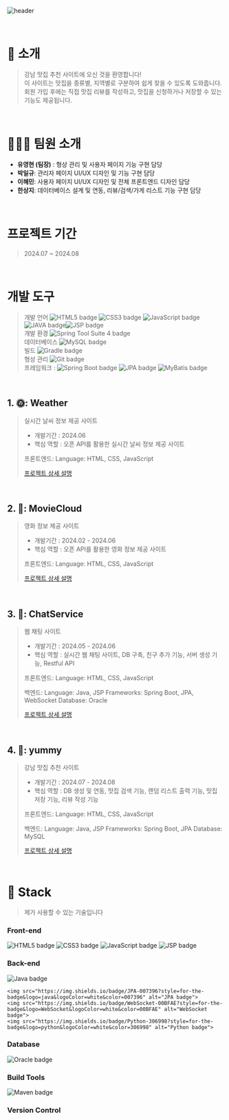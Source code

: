 ![header](https://capsule-render.vercel.app/api?type=Rounded&color=0:FA8072,100:FA8072&height=160&text=강남%20맛집%20추천&fontColor=FFFFFF&fontSize=40&width=700&fontAlignY=50)


<br />

# 👋 소개

> 강남 맛집 추천 사이트에 오신 것을 환영합니다! <br />
> 이 사이트는 맛집을 종류별, 지역별로 구분하여 쉽게 찾을 수 있도록 도와줍니다. <br />
> 회원 가입 후에는 직접 맛집 리뷰를 작성하고, 맛집을 신청하거나 저장할 수 있는 기능도 제공됩니다. <br />

<br />

# 🧑‍🤝‍🧑 팀원 소개

- **유영현 (팀장)** : 형상 관리 및 사용자 페이지 기능 구현 담당
- **박일규**: 관리자 페이지 UI/UX 디자인 및 기능 구현 담당
- **이혜민**: 사용자 페이지 UI/UX 디자인 및 전체 프론트엔드 디자인 담당
- **한상지**: 데이터베이스 설계 및 연동, 리뷰/검색/가게 리스트 기능 구현 담당
  
<br />

# 프로젝트 기간
> 2024.07 ~ 2024.08

<br />

# 개발 도구
> 개발 언어 <img src="https://img.shields.io/badge/HTML5-F16529?style=for-the-badge&logo=html5&logoColor=white" alt="HTML5 badge"> <img src="https://img.shields.io/badge/CSS3-1572B6?style=for-the-badge&logo=css3&logoColor=white" alt="CSS3 badge"> <img src="https://img.shields.io/badge/JavaScript-F7DF1E?style=for-the-badge&logo=javascript&logoColor=000000" alt="JavaScript badge"> <img src="https://img.shields.io/badge/JAVA-F7E03C?style=for-the-badge&logo=java&logoColor=000000" alt="JAVA badge"><img src="https://img.shields.io/badge/JSP-red?style=for-the-badge&logo=jsp&logoColor=gray" alt="JSP badge"> <br />
> 개발 환경 <img src="https://img.shields.io/badge/STS4-6DB33F?style=for-the-badge&logo=spring-boot&logoColor=white" alt="Spring Tool Suite 4 badge"> <br />
> 데이터베이스 <img src="https://img.shields.io/badge/MySQL-4479A1?style=for-the-badge&logo=mysql&logoColor=white&color=4479A1" alt="MySQL badge"> <br />
> 빌드 <img src="https://img.shields.io/badge/Gradle-02303A?style=for-the-badge&logo=gradle&logoColor=white&color=02303A" alt="Gradle badge"> <br />
> 형상 관리 <img src="https://img.shields.io/badge/Git-F05032?style=for-the-badge&logo=git&logoColor=white&color=F05032" alt="Git badge"> <br />
> 프레임워크 : <img src="https://img.shields.io/badge/Spring_Boot-6DB33F?style=for-the-badge&logo=spring-boot&logoColor=white" alt="Spring Boot badge"> <img src="https://img.shields.io/badge/JPA-0074CC?style=for-the-badge&logo=java&logoColor=white" alt="JPA badge"> <img src="https://img.shields.io/badge/MyBatis-00205B?style=for-the-badge&logo=mybatis&logoColor=white" alt="MyBatis badge"> <br />
 <br />  

## 1. 🌞: Weather

> 실시간 날씨 정보 제공 사이트 
>
> - 개발기간 : 2024.06
> - 핵심 역할 : 오픈 API를 활용한 실시간 날씨 정보 제공 사이트
>
> 프론트엔드:
> Language: HTML, CSS, JavaScript <br />
>
> [프로젝트 상세 설명](https://github.com/SangjiHan/Weather)  


<br />

## 2. 🎥: MovieCloud

>  영화 정보 제공 사이트
>
> - 개발기간 : 2024.02 - 2024.06
> - 핵심 역할 : 오픈 API를 활용한 영화 정보 제공 사이트
>   
> 프론트엔드:
> Language: HTML, CSS, JavaScript
> 
> [프로젝트 상세 설명](https://github.com/SangjiHan/MovieCloud)

<br />

## 3. 👱: ChatService

> 웹 채팅 사이트
>
> - 개발기간 : 2024.05 - 2024.06
> - 핵심 역할 : 실시간 웹 채팅 사이트, DB 구축, 친구 추가 기능, 서버 생성 기능, Restful API
>   
> 프론트엔드:
> Language: HTML, CSS, JavaScript
> 
> 백엔드:
> Language: Java, JSP
> Frameworks: Spring Boot, JPA, WebSocket
>Database: Oracle
> 
> [프로젝트 상세 설명](https://github.com/SangjiHan/chatService)

<br />

## 4. 🥘: yummy

>  강남 맛집 추천 사이트
>
> - 개발기간 : 2024.07 - 2024.08
> - 핵심 역할 : DB 생성 및 연동, 맛집 검색 기능, 랜덤 리스트 출력 기능, 맛집 저장 기능, 리뷰 작성 기능
>   
> 프론트엔드:
> Language: HTML, CSS, JavaScript
> 
> 백엔드:
> Language: Java, JSP
> Frameworks: Spring Boot, JPA
> Database: MySQL
> 
> [프로젝트 상세 설명](https://github.com/davidtwo000/green-yummy-project)

<br />

# 📝 Stack
> 제가 사용할 수 있는 기술입니다

### Front-end

<div>
    <img src="https://img.shields.io/badge/HTML5-F16529?style=for-the-badge&logo=html5&logoColor=white&color=F16529" alt="HTML5 badge">
    <img src="https://img.shields.io/badge/CSS3-1572B6?style=for-the-badge&logo=css3&logoColor=white&color=1572B6" alt="CSS3 badge">
    <img src="https://img.shields.io/badge/JavaScript-F7DF1E?style=for-the-badge&logo=javascript&logoColor=000000&color=F7DF1E" alt="JavaScript badge">
    <img src="https://img.shields.io/badge/JSP-F7E03C?style=for-the-badge&logo=java&logoColor=000000&color=F7E03C" alt="JSP badge">
</div>

### Back-end

<div>
    <img src="https://img.shields.io/badge/Java-F89820?style=for-the-badge&logo=java&logoColor=white&color=F89820" alt="Java badge">
    
    <img src="https://img.shields.io/badge/JPA-007396?style=for-the-badge&logo=java&logoColor=white&color=007396" alt="JPA badge">
    <img src="https://img.shields.io/badge/WebSocket-00BFAE?style=for-the-badge&logo=WebSocket&logoColor=white&color=00BFAE" alt="WebSocket badge">
    <img src="https://img.shields.io/badge/Python-306998?style=for-the-badge&logo=python&logoColor=white&color=306998" alt="Python badge">
</div>

### Database

<div>
    <img src="https://img.shields.io/badge/Oracle-F80000?style=for-the-badge&logo=Oracle&logoColor=white&color=F80000" alt="Oracle badge">
    
</div>

### Build Tools

<div>
    <img src="https://img.shields.io/badge/Maven-C71A36?style=for-the-badge&logo=apache-maven&logoColor=white&color=C71A36" alt="Maven badge">
    
</div>

### Version Control

<div>
    
</div>
